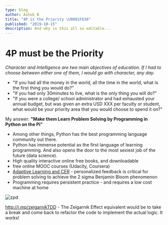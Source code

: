 ```yaml
---
type: blog
author: Ashok B
title: "4P is the Priority \U0001F638"
published: "2019-10-15"
description: And why is this all so editable...
---
```


# 4P must be the Priority

*Character and Intelligence are two main objectives of education. If I had to choose between either one of them, I would go with character, any day.*

- "If you had all the money in the world, all the time in the world, what is the first thing you would do?" 
- "If you had only 30minutes to live, what is the only thing you will do?"
- "If you were a college/ school administrator and had exhausted your annual budget,  but was given an extra USD XXX per faculty or student, what would be your priority area that you would choose to spend it on?"

My answer: **"Make them Learn Problem Solving by Programming in Python on the Pi"**
  
  - Among other things, Python has the best programming language community out there. 
  - Python has immense potential as the first language of learning programming. And also opens the door to the most sexiest job of the future (data science). 
  - High quality interactive online free books, and downloadable 
  - free online MOOC courses (Udacity, Coursera)
  - [Adaptive Learning and CER](https://docs.google.com/presentation/d/1cYGjgLCNwg-glKjwoPfHHzQpa3T9rFb1dZHMkxPNeWw/present?slide=id.i0) - personalized feedback is critical for problem solving to achieve the 2 sigma Benjamin Bloom phenomenon 
  - Programming requires persistent practice - and requires a low cost machine at home 

![zpd](http://1.bp.blogspot.com/-fkD1s4_TvW4/UM_IDzO_6BI/AAAAAAAAAoo/Gt1jVYuFerk/s1600/ZPD.png)


http://j.mp/zeigarnikTDD  - The Zeigarnik Effect equivalent would be to take a break and come back to refactor the code to implement the actual logic. It works!
